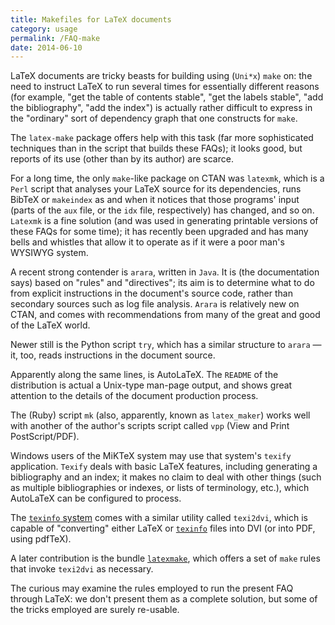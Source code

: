```yaml
---
title: Makefiles for LaTeX documents
category: usage
permalink: /FAQ-make
date: 2014-06-10
---
```


LaTeX documents are tricky beasts for building using
(`Uni*x`) `make` on: the need to
instruct LaTeX to run several times for essentially different
reasons (for example, "get the table of contents stable", "get the
labels stable", "add the bibliography", "add the index") is
actually rather difficult to express in the "ordinary" sort of
dependency graph that one constructs for `make`.

The `latex-make` package offers help with this task (far more
sophisticated techniques than in the script that builds these FAQs); it
looks good, but reports of its use (other than by its author) are scarce.

For a long time, the only `make`-like package on CTAN
was `latexmk`, which is a `Perl`
script that analyses your LaTeX source for its dependencies, runs
BibTeX or `makeindex` as and when it notices that those
programs' input (parts of the `aux` file, or the
`idx` file, respectively) has changed, and so on.
`Latexmk` is a fine 
solution (and was used in generating printable versions of these
FAQs for some time); it has recently been upgraded and has
many bells and whistles that allow it to operate as if it were a poor
man's WYSIWYG system.

A recent strong contender is `arara`, written in
`Java`.  It is (the documentation says) based on "rules"
and "directives"; its aim is to determine what to do from explicit
instructions in the document's source code, rather than secondary
sources such as log file analysis.  `Arara` is relatively new
on CTAN, and comes with recommendations from many of the great and
good of the LaTeX world.

Newer still is the Python script `try`, which has a similar
structure to `arara`&nbsp;&mdash; it, too, reads instructions in the
document source.

Apparently along the same lines, is AutoLaTeX.  The `README`
of the distribution is actual a Unix-type man-page output, and shows
great attention to the details of the document production process.

The (Ruby) script `mk` (also, apparently, known as
`latex_maker`) works well with another of the author's
scripts script called `vpp` (View and Print
PostScript/PDF).

Windows users of the MiKTeX system may use that system's
`texify` application.  `Texify` deals with basic
LaTeX features, including generating a bibliography and an index;
it makes no claim to deal with other things (such as multiple
bibliographies or indexes, or lists of terminology, etc.), which
AutoLaTeX can be configured to process.

The [`texinfo` system](FAQ-texinfo) comes with a similar
utility called `texi2dvi`, which is capable of "converting"
either LaTeX or [`texinfo`](https://ctan.org/pkg/texinfo) files into DVI (or into
PDF, using pdfTeX).

A later contribution is the bundle [`latexmake`](https://ctan.org/pkg/latexmake), which
offers a set of `make` rules that invoke `texi2dvi`
as necessary.

The curious may examine the rules employed to run the present
FAQ through LaTeX: we don't present them as a complete
solution, but some of the tricks employed are surely re-usable.

